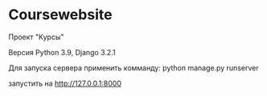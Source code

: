 # Coursewebsite

Проект "Курсы"

 Версия Python 3.9, Django 3.2.1
 
 Для запуска сервера применить комманду: python manage.py runserver
 
 запустить на http://127.0.0.1:8000

